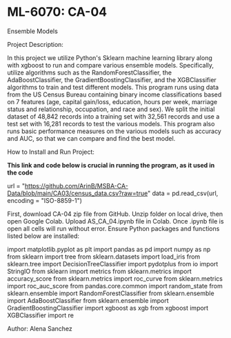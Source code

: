 # ML-6070: CA-04

Ensemble Models

Project Description: 

In this project we utilize Python's Sklearn machine learning library along with xgboost to run and compare various ensemble models. Specifically, utilize algorithms such as the RandomForestClassifier, the AdaBoostClassifier, the GradientBoostingClassifier, and the XGBClassifier algorithms to train and test different models. This program runs using data from the US Census Bureau containing binary income classifications based on 7 features (age, capital gain/loss, education, hours per week, marriage status and relationship, occupation, and race and sex). We split the initial dataset of 48,842 records into a training set with 32,561 records and use a test set with 16,281 records to test the various models. This program also runs basic performance measures on the various models such as accuracy and AUC, so that we can compare and find the best model.

How to Install and Run Project:

**This link and code below is crucial in running the program, as it used in the code**

url = "https://github.com/ArinB/MSBA-CA-Data/blob/main/CA03/census_data.csv?raw=true"
data = pd.read_csv(url, encoding = "ISO-8859-1") 

First, download CA-04 zip file from GitHub. Unzip folder on local drive, then open Google Colab. Upload AS_CA_04.ipynb file in Colab. Once .ipynb file is open all cells will run without error. Ensure Python packages and functions listed below are installed:

import matplotlib.pyplot as plt
import pandas as pd
import numpy as np
from sklearn import tree
from sklearn.datasets import load_iris
from sklearn.tree import DecisionTreeClassifier
import pydotplus
from io import StringIO
from sklearn import metrics
from sklearn.metrics import accuracy_score
from sklearn.metrics import roc_curve
from sklearn.metrics import roc_auc_score
from pandas.core.common import random_state
from sklearn.ensemble import RandomForestClassifier
from sklearn.ensemble import AdaBoostClassifier
from sklearn.ensemble import GradientBoostingClassifier
import xgboost as xgb
from xgboost import XGBClassifier
import re 

Author: Alena Sanchez


